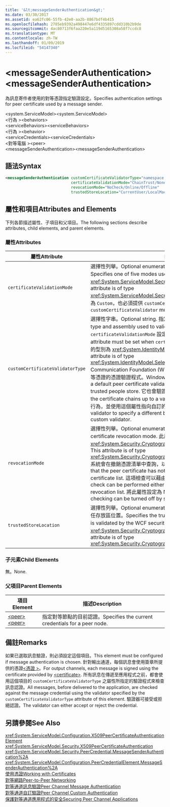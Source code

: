 ```yaml
---
title: '&lt;messageSenderAuthentication&gt;'
ms.date: 03/30/2017
ms.assetid: ea62fc06-55fb-42e0-aa2b-8867bdf4b415
ms.openlocfilehash: 2785eb9392a498447e6df4335897cdd310b2b9de
ms.sourcegitcommit: 4ac80713f6faa220e5a119d5165308a58f7ccdc8
ms.translationtype: MT
ms.contentlocale: zh-TW
ms.lasthandoff: 01/09/2019
ms.locfileid: "54147340"
---
```

# <a name="ltmessagesenderauthenticationgt"></a><span data-ttu-id="ca91f-102">&lt;messageSenderAuthentication&gt;</span><span class="sxs-lookup"><span data-stu-id="ca91f-102">&lt;messageSenderAuthentication&gt;</span></span>
<span data-ttu-id="ca91f-103">為訊息寄件者使用的對等憑證指定驗證設定。</span><span class="sxs-lookup"><span data-stu-id="ca91f-103">Specifies authentication settings for peer certificate used by a message sender.</span></span>  
  
 <span data-ttu-id="ca91f-104">\<system.ServiceModel></span><span class="sxs-lookup"><span data-stu-id="ca91f-104">\<system.ServiceModel></span></span>  
<span data-ttu-id="ca91f-105">\<行為 ></span><span class="sxs-lookup"><span data-stu-id="ca91f-105">\<behaviors></span></span>  
<span data-ttu-id="ca91f-106">\<serviceBehaviors></span><span class="sxs-lookup"><span data-stu-id="ca91f-106">\<serviceBehaviors></span></span>  
<span data-ttu-id="ca91f-107">\<行為 ></span><span class="sxs-lookup"><span data-stu-id="ca91f-107">\<behavior></span></span>  
<span data-ttu-id="ca91f-108">\<serviceCredentials></span><span class="sxs-lookup"><span data-stu-id="ca91f-108">\<serviceCredentials></span></span>  
<span data-ttu-id="ca91f-109">\<對等電腦 ></span><span class="sxs-lookup"><span data-stu-id="ca91f-109">\<peer></span></span>  
<span data-ttu-id="ca91f-110">\<messageSenderAuthentication></span><span class="sxs-lookup"><span data-stu-id="ca91f-110">\<messageSenderAuthentication></span></span>  
  
## <a name="syntax"></a><span data-ttu-id="ca91f-111">語法</span><span class="sxs-lookup"><span data-stu-id="ca91f-111">Syntax</span></span>  
  
```xml  
<messageSenderAuthentication customCertificateValidatorType="namespace.typeName, [,AssemblyName] [,Version=version number] [,Culture=culture] [,PublicKeyToken=token]"
                             certificateValidationMode="ChainTrust/None/PeerTrust/PeerOrChainTrust/Custom"
                             revocationMode="NoCheck/Online/Offline"
                             trustedStoreLocation="CurrentUser/LocalMachine" />
```  
  
## <a name="attributes-and-elements"></a><span data-ttu-id="ca91f-112">屬性和項目</span><span class="sxs-lookup"><span data-stu-id="ca91f-112">Attributes and Elements</span></span>  
 <span data-ttu-id="ca91f-113">下列各節描述屬性、子項目和父項目。</span><span class="sxs-lookup"><span data-stu-id="ca91f-113">The following sections describe attributes, child elements, and parent elements.</span></span>  
  
### <a name="attributes"></a><span data-ttu-id="ca91f-114">屬性</span><span class="sxs-lookup"><span data-stu-id="ca91f-114">Attributes</span></span>  
  
|<span data-ttu-id="ca91f-115">屬性</span><span class="sxs-lookup"><span data-stu-id="ca91f-115">Attribute</span></span>|<span data-ttu-id="ca91f-116">描述</span><span class="sxs-lookup"><span data-stu-id="ca91f-116">Description</span></span>|  
|---------------|-----------------|  
|`certificateValidationMode`|<span data-ttu-id="ca91f-117">選擇性列舉。</span><span class="sxs-lookup"><span data-stu-id="ca91f-117">Optional enumeration.</span></span> <span data-ttu-id="ca91f-118">指定用來驗證認證的五個模式之一。</span><span class="sxs-lookup"><span data-stu-id="ca91f-118">Specifies one of five modes used to validate credentials.</span></span> <span data-ttu-id="ca91f-119">此屬性的型別為 <xref:System.ServiceModel.Security.X509CertificateValidationMode>。</span><span class="sxs-lookup"><span data-stu-id="ca91f-119">This attribute is of type <xref:System.ServiceModel.Security.X509CertificateValidationMode>.</span></span> <span data-ttu-id="ca91f-120">如果設定為 `Custom`，也必須提供 `customCertificateValidator`。</span><span class="sxs-lookup"><span data-stu-id="ca91f-120">If set to `Custom`, then a `customCertificateValidator` must also be supplied.</span></span>|  
|`customCertificateValidatorType`|<span data-ttu-id="ca91f-121">選擇性字串。</span><span class="sxs-lookup"><span data-stu-id="ca91f-121">Optional string.</span></span> <span data-ttu-id="ca91f-122">指定用來驗證自訂型別的型別和組件。</span><span class="sxs-lookup"><span data-stu-id="ca91f-122">Specifies a type and assembly used to validate a custom type.</span></span> <span data-ttu-id="ca91f-123">當 `certificateValidationMode` 設定為 `Custom` 時，必須設定這個屬性。</span><span class="sxs-lookup"><span data-stu-id="ca91f-123">This attribute must be set when `certificateValidationMode` is set to `Custom`.</span></span> <span data-ttu-id="ca91f-124">此屬性的型別為 <xref:System.IdentityModel.Selectors.X509CertificateValidator>。</span><span class="sxs-lookup"><span data-stu-id="ca91f-124">This attribute is of type <xref:System.IdentityModel.Selectors.X509CertificateValidator>.</span></span> <span data-ttu-id="ca91f-125">Windows Communication Foundation (WCF) 提供預設的對等驗證對受信任的人存放區的對等憑證的憑證驗證程式。</span><span class="sxs-lookup"><span data-stu-id="ca91f-125">Windows Communication Foundation (WCF) provides a default peer certificate validator that verifies the peer certificate against the trusted people store.</span></span> <span data-ttu-id="ca91f-126">它也會驗證憑證鏈結直到有效根憑證。</span><span class="sxs-lookup"><span data-stu-id="ca91f-126">It also verifies that the certificate chains up to a valid root.</span></span> <span data-ttu-id="ca91f-127">您可以實作自訂的驗證程式以指定不同的行為，並使用這個屬性指向自訂的驗證程式。</span><span class="sxs-lookup"><span data-stu-id="ca91f-127">You can implement a custom validator to specify a different behavior and use this attribute to point to the custom validator.</span></span>|  
|`revocationMode`|<span data-ttu-id="ca91f-128">選擇性列舉。</span><span class="sxs-lookup"><span data-stu-id="ca91f-128">Optional enumeration.</span></span> <span data-ttu-id="ca91f-129">指定憑證撤銷模式。</span><span class="sxs-lookup"><span data-stu-id="ca91f-129">Specifies the certificate revocation mode.</span></span> <span data-ttu-id="ca91f-130">此屬性的型別為 <xref:System.Security.Cryptography.X509Certificates.X509RevocationMode>。</span><span class="sxs-lookup"><span data-stu-id="ca91f-130">This attribute is of type <xref:System.Security.Cryptography.X509Certificates.X509RevocationMode>.</span></span> <span data-ttu-id="ca91f-131">系統會在撤銷憑證清單中查詢，以確認對等憑證尚未被撤銷。</span><span class="sxs-lookup"><span data-stu-id="ca91f-131">The system verifies that the peer certificate has not been revoked by looking it up in the revoked certificate list.</span></span> <span data-ttu-id="ca91f-132">這項檢查可以藉由線上檢查或是針對快取的撤銷清單來執行。</span><span class="sxs-lookup"><span data-stu-id="ca91f-132">This check can be performed either by checking online or against a cached revocation list.</span></span> <span data-ttu-id="ca91f-133">將此屬性設定為 NoCheck 可以關閉撤銷檢查。</span><span class="sxs-lookup"><span data-stu-id="ca91f-133">Revocation checking can be turned off by setting this attribute to NoCheck.</span></span>|  
|`trustedStoreLocation`|<span data-ttu-id="ca91f-134">選擇性列舉。</span><span class="sxs-lookup"><span data-stu-id="ca91f-134">Optional enumeration.</span></span> <span data-ttu-id="ca91f-135">指定 WCF 安全性系統，驗證對等憑證的受信任存放區位置。</span><span class="sxs-lookup"><span data-stu-id="ca91f-135">Specifies the trusted store location where the peer certificate is validated by the WCF security system.</span></span> <span data-ttu-id="ca91f-136">此屬性的型別為 <xref:System.Security.Cryptography.X509Certificates.StoreLocation>。</span><span class="sxs-lookup"><span data-stu-id="ca91f-136">This attribute is of type <xref:System.Security.Cryptography.X509Certificates.StoreLocation>.</span></span>|  
  
### <a name="child-elements"></a><span data-ttu-id="ca91f-137">子元素</span><span class="sxs-lookup"><span data-stu-id="ca91f-137">Child Elements</span></span>  
 <span data-ttu-id="ca91f-138">無。</span><span class="sxs-lookup"><span data-stu-id="ca91f-138">None.</span></span>  
  
### <a name="parent-elements"></a><span data-ttu-id="ca91f-139">父項目</span><span class="sxs-lookup"><span data-stu-id="ca91f-139">Parent Elements</span></span>  
  
|<span data-ttu-id="ca91f-140">項目</span><span class="sxs-lookup"><span data-stu-id="ca91f-140">Element</span></span>|<span data-ttu-id="ca91f-141">描述</span><span class="sxs-lookup"><span data-stu-id="ca91f-141">Description</span></span>|  
|-------------|-----------------|  
|[<span data-ttu-id="ca91f-142">\<peer></span><span class="sxs-lookup"><span data-stu-id="ca91f-142">\<peer></span></span>](../../../../../docs/framework/configure-apps/file-schema/wcf/peer-of-servicecredentials.md)|<span data-ttu-id="ca91f-143">指定對等節點的目前認證。</span><span class="sxs-lookup"><span data-stu-id="ca91f-143">Specifies the current credentials for a peer node.</span></span>|  
  
## <a name="remarks"></a><span data-ttu-id="ca91f-144">備註</span><span class="sxs-lookup"><span data-stu-id="ca91f-144">Remarks</span></span>  
 <span data-ttu-id="ca91f-145">如果已選取訊息驗證，則必須設定這個項目。</span><span class="sxs-lookup"><span data-stu-id="ca91f-145">This element must be configured if message authentication is chosen.</span></span> <span data-ttu-id="ca91f-146">針對輸出通道，每個訊息會使用簽章所提供的憑證[\<憑證 >](../../../../../docs/framework/configure-apps/file-schema/wcf/certificate-element.md)。</span><span class="sxs-lookup"><span data-stu-id="ca91f-146">For output channels, each message is signed using the certificate provided by [\<certificate>](../../../../../docs/framework/configure-apps/file-schema/wcf/certificate-element.md).</span></span> <span data-ttu-id="ca91f-147">所有訊息在傳遞至應用程式之前，都會使用這個項目的 `customCertificateValidatorType` 之屬性所指定的驗證程式來檢查訊息認證。</span><span class="sxs-lookup"><span data-stu-id="ca91f-147">All messages, before delivered to the application, are checked against the message credential using the validator specified by the `customCertificateValidatorType` attribute of this element.</span></span> <span data-ttu-id="ca91f-148">驗證器可接受或拒絕認證。</span><span class="sxs-lookup"><span data-stu-id="ca91f-148">The validator can either accept or reject the credential.</span></span>  
  
## <a name="see-also"></a><span data-ttu-id="ca91f-149">另請參閱</span><span class="sxs-lookup"><span data-stu-id="ca91f-149">See Also</span></span>  
 <xref:System.ServiceModel.Configuration.X509PeerCertificateAuthenticationElement>  
 <xref:System.ServiceModel.Security.X509PeerCertificateAuthentication>  
 <xref:System.ServiceModel.Security.PeerCredential.MessageSenderAuthentication%2A>  
 <xref:System.ServiceModel.Configuration.PeerCredentialElement.MessageSenderAuthentication%2A>  
 [<span data-ttu-id="ca91f-150">使用憑證</span><span class="sxs-lookup"><span data-stu-id="ca91f-150">Working with Certificates</span></span>](../../../../../docs/framework/wcf/feature-details/working-with-certificates.md)  
 [<span data-ttu-id="ca91f-151">對等網路</span><span class="sxs-lookup"><span data-stu-id="ca91f-151">Peer-to-Peer Networking</span></span>](../../../../../docs/framework/wcf/feature-details/peer-to-peer-networking.md)  
 [<span data-ttu-id="ca91f-152">對等通道訊息驗證</span><span class="sxs-lookup"><span data-stu-id="ca91f-152">Peer Channel Message Authentication</span></span>](https://msdn.microsoft.com/library/80e73386-514e-4c30-9e4a-b9ca8c173a95)  
 [<span data-ttu-id="ca91f-153">對等通道自訂驗證</span><span class="sxs-lookup"><span data-stu-id="ca91f-153">Peer Channel Custom Authentication</span></span>](https://msdn.microsoft.com/library/4aa8a82e-41a8-48e2-8621-7e1cbabdca7c)  
 [<span data-ttu-id="ca91f-154">保護對等通道應用程式的安全</span><span class="sxs-lookup"><span data-stu-id="ca91f-154">Securing Peer Channel Applications</span></span>](../../../../../docs/framework/wcf/feature-details/securing-peer-channel-applications.md)
